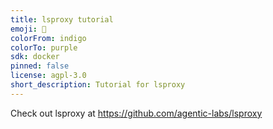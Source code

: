```yaml
---
title: lsproxy tutorial
emoji: 🍃
colorFrom: indigo
colorTo: purple
sdk: docker
pinned: false
license: agpl-3.0
short_description: Tutorial for lsproxy
---
```


Check out lsproxy at <https://github.com/agentic-labs/lsproxy>
